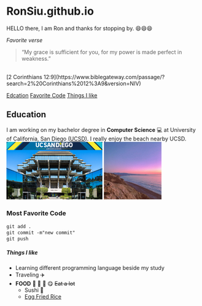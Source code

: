 # RonSiu.github.io
HELLO there, I am Ron and thanks for stopping by. :smile::smile::smile:

*Favorite verse*
>“My grace is sufficient for you, for my power is made perfect in weakness.” 
<br/>
[2 Corinthians 12:9](https://www.biblegateway.com/passage/?search=2%20Corinthians%2012%3A9&version=NIV)
<br/>

[Edcation](#Education)
[Favorite Code](#Favorite-Code)
[Things I like](#Things-I-like)

## Education
I am working on my bachelor degree in **Computer Science** :computer: 
at University of California, San Diego ([UCSD](https://ucsd.edu/)). 
I really enjoy the beach nearby UCSD. 
<br/>
<img src="./UCSD.png" width="250px" height="150px">
<img src="./LaJolla.jpg" width="150px" height="150px">

### Most Favorite Code
```
git add .
git commit -m"new commit"
git push
```

##### Things I like
- Learning different programming language beside my study
- Traveling  :airplane:
- **FOOD** :rice: :curry: :bento: :yum: ~~Eat a lot~~
  - Sushi :sushi:
  - [Egg Fried Rice](https://www.youtube.com/watch?v=FrUfwpaNNIM) 
